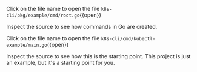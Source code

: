 Click on the file name to open the file `k8s-cli/pkg/example/cmd/root.go`{{open}}

Inspect the source to see how commands in Go are created.

Click on the file name to open the file `k8s-cli/cmd/kubectl-example/main.go`{{open}}

Inspect the source to see how this is the starting point. This project is just an example, but it's a starting point for you.
